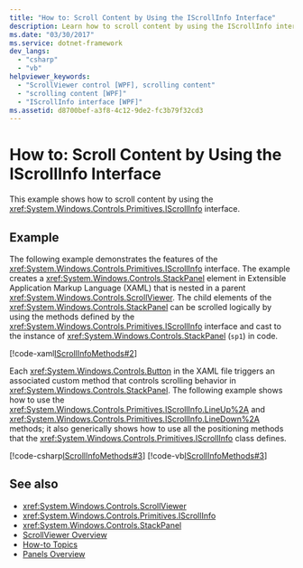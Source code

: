 ```yaml
---
title: "How to: Scroll Content by Using the IScrollInfo Interface"
description: Learn how to scroll content by using the IScrollInfo interface in a Windows Presentation Foundation (WPF) application.
ms.date: "03/30/2017"
ms.service: dotnet-framework
dev_langs: 
  - "csharp"
  - "vb"
helpviewer_keywords: 
  - "ScrollViewer control [WPF], scrolling content"
  - "scrolling content [WPF]"
  - "IScrollInfo interface [WPF]"
ms.assetid: d8700bef-a3f8-4c12-9de2-fc3b79f32cd3
---
```

# How to: Scroll Content by Using the IScrollInfo Interface

This example shows how to scroll content by using the <xref:System.Windows.Controls.Primitives.IScrollInfo> interface.

## Example

The following example demonstrates the features of the <xref:System.Windows.Controls.Primitives.IScrollInfo> interface. The example creates a <xref:System.Windows.Controls.StackPanel> element in Extensible Application Markup Language (XAML) that is nested in a parent <xref:System.Windows.Controls.ScrollViewer>. The child elements of the <xref:System.Windows.Controls.StackPanel> can be scrolled logically by using the methods defined by the <xref:System.Windows.Controls.Primitives.IScrollInfo> interface and cast to the instance of <xref:System.Windows.Controls.StackPanel> (`sp1`) in code.

[!code-xaml[IScrollInfoMethods#2](~/samples/snippets/csharp/VS_Snippets_Wpf/IScrollInfoMethods/CSharp/Window1.xaml#2)]

Each <xref:System.Windows.Controls.Button> in the XAML file triggers an associated custom method that controls scrolling behavior in <xref:System.Windows.Controls.StackPanel>. The following example shows how to use the <xref:System.Windows.Controls.Primitives.IScrollInfo.LineUp%2A> and <xref:System.Windows.Controls.Primitives.IScrollInfo.LineDown%2A> methods; it also generically shows how to use all the positioning methods that the <xref:System.Windows.Controls.Primitives.IScrollInfo> class defines.

[!code-csharp[IScrollInfoMethods#3](~/samples/snippets/csharp/VS_Snippets_Wpf/IScrollInfoMethods/CSharp/Window1.xaml.cs#3)]
[!code-vb[IScrollInfoMethods#3](~/samples/snippets/visualbasic/VS_Snippets_Wpf/IScrollInfoMethods/VisualBasic/Window1.xaml.vb#3)]

## See also

- <xref:System.Windows.Controls.ScrollViewer>
- <xref:System.Windows.Controls.Primitives.IScrollInfo>
- <xref:System.Windows.Controls.StackPanel>
- [ScrollViewer Overview](scrollviewer-overview.md)
- [How-to Topics](scrollviewer-how-to-topics.md)
- [Panels Overview](panels-overview.md)
